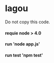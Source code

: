 # lagou

Do not copy this code.
 
#### requie node > 4.0

#### run 'node app.js'

#### run test 'npm test'
